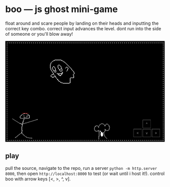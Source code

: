 # boo — js ghost mini-game

float around and scare people by landing on their heads and inputting the correct key combo. 
correct input advances the level.
dont run into the side of someone or you'll blow away! 

![screenshot](images/boo-screenshot.png)

## play
pull the source, navigate to the repo, run a server `python -m http.server 8000`, then open `http://localhost:8000` to test (or wait until i host it!). control boo with arrow keys [<, >, ^, v].